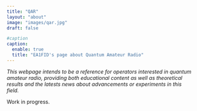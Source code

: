```yaml
---
title: "QAR"
layout: "about"
image: "images/qar.jpg"
draft: false

#caption
caption: 
  enable: true
  title: "EA1FID's page about Quantum Amateur Radio"
---
```


*This webpage intends to be a reference for operators interested in quantum amateur radio, providing both educational content as well as theoretical results and the latests news about advancements or experiments in this field.* 


Work in progress.

<!---
### Building the foundations of Quantum Amateur Radio

Work in progress.

### Towards the first qQSO

Work in progress.
-->


<!---

---
title: "Ham Radio is about to change..."
layout: "about"
image: "images/inte.jpg"
draft: false

#caption
caption: 
  enable: true
  title: "August 2023"
---



### Stay tuned!

<br>
<br>
{{< image src="images/logoFinal.png" alt="Logo EA1FID" command="fill" option="q95" class="img-fluid" title="Patreon" >}}

-->